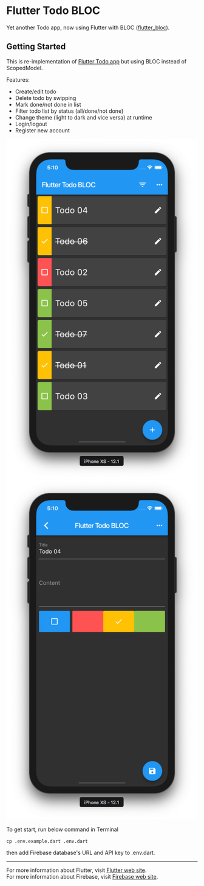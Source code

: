 # Flutter Todo BLOC

Yet another Todo app, now using Flutter with BLOC ([flutter_bloc](https://pub.dartlang.org/packages/flutter_bloc)).

## Getting Started

This is re-implementation of [Flutter Todo app](https://github.com/tuannguyendotme/flutter_todo) but using BLOC instead of ScopedModel.

Features:

- Create/edit todo
- Delete todo by swipping
- Mark done/not done in list
- Filter todo list by status (all/done/not done)
- Change theme (light to dark and vice versa) at runtime
- Login/logout
- Register new account

![Dark List](dark_list.png?raw=true)
![Dark Editor](dark_editor.png?raw=true)

To get start, run below command in Terminal

```
cp .env.example.dart .env.dart
```

then add Firebase database's URL and API key to .env.dart.

---

For more information about Flutter, visit [Flutter web site](https://flutter.io/).  
For more information about Firebase, visit [Firebase web site](https://firebase.google.com/).
